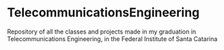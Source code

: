 # TelecommunicationsEngineering
Repository of all the classes and projects made in my graduation in Telecommunications Engineering, in the Federal Institute of Santa Catarina
